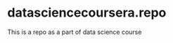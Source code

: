 datasciencecoursera.repo
========================

This is a repo as a part of data science course 
